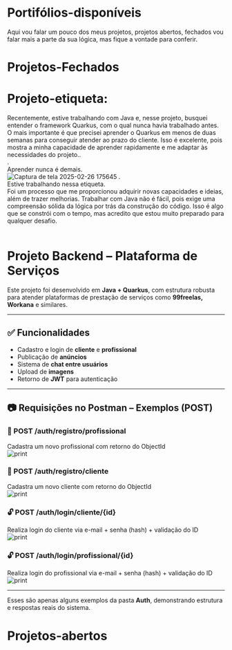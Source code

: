 # Portifólios-disponíveis
Aqui vou falar um pouco dos meus projetos, projetos abertos, fechados vou falar mais a parte da sua lógica, mas fique a vontade para conferir.

# Projetos-Fechados
# Projeto-etiqueta:<br>
Recentemente, estive trabalhando com Java e, nesse projeto, busquei entender o framework Quarkus, com o qual nunca havia trabalhado antes. O mais importante é que precisei aprender o Quarkus em menos de duas semanas para conseguir atender ao prazo do cliente.
Isso é excelente, pois mostra a minha capacidade de aprender rapidamente e me adaptar às necessidades do projeto..<br>
  .<br>Aprender nunca é demais.<br>
![Captura de tela 2025-02-26 175645](https://github.com/user-attachments/assets/23c78774-5bea-4a75-9aad-49b9f4aae79c)
  .<br>Estive trabalhando nessa etiqueta.<br>
Foi um processo que me proporcionou adquirir novas capacidades e ideias, além de trazer melhorias. 
Trabalhar com Java não é fácil, pois exige uma compreensão sólida da lógica por trás da construção do código. 
Isso é algo que se constrói com o tempo, mas acredito que estou muito preparado para qualquer desafio. 
<br><br>
# Projeto Backend – Plataforma de Serviços

Este projeto foi desenvolvido em **Java + Quarkus**, com estrutura robusta para atender plataformas de prestação de serviços como **99freelas, Workana** e similares.

---

## ✅ Funcionalidades

- Cadastro e login de **cliente** e **profissional**
- Publicação de **anúncios**
- Sistema de **chat entre usuários**
- Upload de **imagens**
- Retorno de **JWT** para autenticação

---

## 📷 Requisições no Postman – Exemplos (POST)

### 🔐 POST /auth/registro/profissional  
Cadastra um novo profissional com retorno do ObjectId  
![print](https://github.com/user-attachments/assets/07d7c64d-62fa-486a-9d6f-aa76b18313d5)

### 👤 POST /auth/registro/cliente  
Cadastra um novo cliente com retorno do ObjectId  
![print](https://github.com/user-attachments/assets/8ead3fd3-18d6-4be3-b698-287ad4cf6cf4)

### 🔓 POST /auth/login/cliente/{id}  
Realiza login do cliente via e-mail + senha (hash) + validação do ID  
![print](https://github.com/user-attachments/assets/42b68fcc-7570-4a23-989e-3f9ad6521ed2)

### 🔓 POST /auth/login/profissional/{id}  
Realiza login do profissional via e-mail + senha (hash) + validação do ID  
![print](https://github.com/user-attachments/assets/0181be01-0782-4156-b072-ea2242942940)

---

Esses são apenas alguns exemplos da pasta **Auth**, demonstrando estrutura e respostas reais do sistema.
# Projetos-abertos
